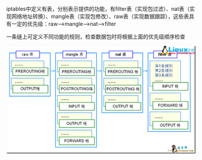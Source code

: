 iptables中定义有表，分别表示提供的功能，有filter表（实现包过滤）、nat表（实现网络地址转换）、mangle表（实现包修改）、raw表（实现数据跟踪），这些表具有一定的优先级：raw--&gt;mangle--&gt;nat--&gt;filter

一条链上可定义不同功能的规则，检查数据包时将根据上面的优先级顺序检查

![](/assets/iptables1.png)



